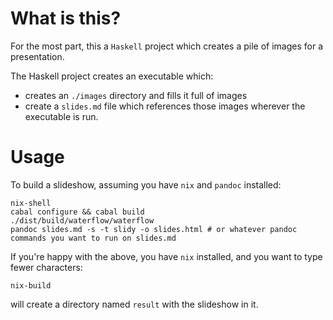 
# What is this?

For the most part, this a `Haskell` project which creates a pile of images for a presentation.

The Haskell project creates an executable which:
- creates an `./images` directory and fills it full of images
- create a `slides.md` file which references those images
wherever the executable  is run.

# Usage

To build a slideshow, assuming you have `nix` and `pandoc` installed:
```
nix-shell
cabal configure && cabal build
./dist/build/waterflow/waterflow
pandoc slides.md -s -t slidy -o slides.html # or whatever pandoc commands you want to run on slides.md
```

If you're happy with the above, you have `nix` installed, and you want to type fewer characters:
```
nix-build
```
will create a directory named `result` with the slideshow in it.

